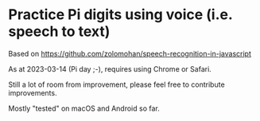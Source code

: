 # Practice Pi digits using voice (i.e. speech to text)

Based on https://github.com/zolomohan/speech-recognition-in-javascript

As at  2023-03-14 (Pi day ;-), requires using Chrome or Safari.

Still a lot of room from improvement, please feel free to contribute improvements.

Mostly "tested" on macOS and Android so far.

